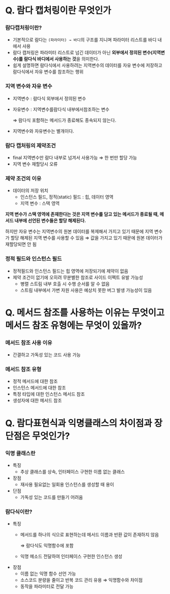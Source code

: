 # Q. 람다 캡처링이란 무엇인가

### 람다캡처링이란?

- 기본적으로 람다는  `(파라미터) → 바디`의  구조를 지니며 파라미터 리스트를 바디 내에서 사용
- 람다 캡처링은 파라미터 리스트로 넘긴 데이터가 아닌 **외부에서 정의된 변수(지역변수)를 람다식 바디에서 사용하는 것**을 의미한다.
- 쉽게 설명하면 람다식에서 사용하려는 지역변수의 데이터를 자유 변수에 저장하고 람다식에서 자유 변수를 참조하는 행위

### 지역 변수와 자유 변수

- 지역변수 : 람다식 외부에서 정의된 변수
- 자유변수 : 지역변수를람다식 내부에서참조하는 변수
    
    ⇒  람다식 포함하는 메서드가 종료해도 종속되지 않는다. 
    
- 지역변수와 자유변수는 별개이다.

### 람다 캡처링의 제약조건

- final 지역변수만 람다 내부로 넘겨서 사용가능 ⇒ 한 번만 할당 가능
- 지역 변수 재할당시  오류

### 제약 조건의 이유

- 데이터의 저장 위치
    - 인스턴스 필드,  정적(static) 필드 : 힙, 데이터 영역
    - 지역 변수 : 스택 영역

**지역 변수가 스택 영역에 존재한다는 것은  지역 변수를 담고 있는 메서드가 종료될 때, 메서드 내부에 선언된 변수들은 할당 해제된다.**

하지만 자유 변수는 지역변수의 원본 데이터를 복제해서 가지고 있기 때문에 지역 변수가 할당 해제된 지역 변수를 사용할 수 있음 ⇒ 값을 가지고 있기 때문에 원본 데이터가 재할당되면 안 됨

### 정적 필드와 인스턴스 필드

- 정적필드와 인스턴스 필드는 힙 영역에 저장되기에 제약이 없음
- 제약  조건이 없기에 오히려 무분별한 참조로 사이드 이펙트  유발 가능성
    - 병렬 스트림 내부 호출 시 수행 순서를 알 수 없음
    - 스트림 내부에서 가변 자원 사용은 예상치 못한 버그  발생 가능성이 있음

# Q. 메서드 참조를 사용하는 이유는 무엇이고 메서드 참조 유형에는 무엇이 있을까?

### 메서드 참조 사용 이유

- 간결하고 가독성 있는 코드 사용 가능

### 메서드 참조 유형

- 정적 메서드에 대한 참조
- 인스턴스 메서드에 대한 참조
- 특정 타입에 대한 인스턴스 메서드 참조
- 생성자에 대한 메서드 참조

# Q. 람다표현식과 익명클래스의 차이점과 장단점은 무엇인가?
### 익명 클래스란

- 특징
    - 추상 클래스를 상속, 인터페이스  구현한  이름 없는 클래스
- 장점
    - 재사용 필요없는 일회용 인스턴스를 생성할 때 용이
- 단점
    - 가독성 있는 코드를 만들기 어려움

### 람다식이란?

- 특징
    - 메서드를 하나의 식으로 표현하는데 메서드 이름과 반환 값이 존재하지 않음
        
        ⇒ 람다식도 익명함수에 포함
        
    - 익명 메소드 전달하여 인터페이스 구현한 인스턴스 생성
- 장점
    - 이름 없는 익명 함수 선언 가능
    - 소스코드 분량을 줄이고 반복 코드 관리 유용 ⇒ 익명함수와 차이점
    - 동작을 파라미터로 전달 가능

